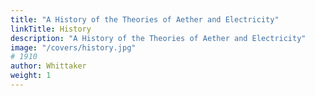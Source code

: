 ```yaml
---
title: "A History of the Theories of Aether and Electricity"
linkTitle: History
description: "A History of the Theories of Aether and Electricity"
image: "/covers/history.jpg"
# 1910
author: Whittaker
weight: 1
---
```

